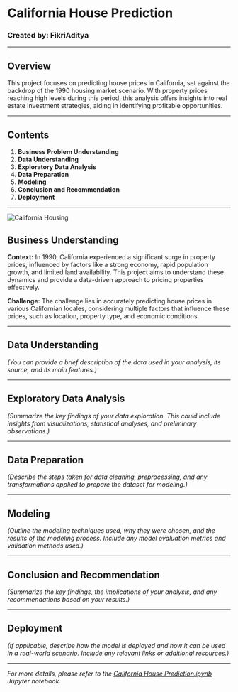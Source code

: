 # California House Prediction

### **Created by: FikriAditya**

---

## Overview
This project focuses on predicting house prices in California, set against the backdrop of the 1990 housing market scenario. With property prices reaching high levels during this period, this analysis offers insights into real estate investment strategies, aiding in identifying profitable opportunities.

---

## Contents

1. **Business Problem Understanding**
2. **Data Understanding**
3. **Exploratory Data Analysis**
4. **Data Preparation**
5. **Modeling**
6. **Conclusion and Recommendation**
7. **Deployment**

---

![California Housing](https://www.puredestinations.co.uk/wp-content/uploads/2019/09/top-things-to-do-in-San-Francisco-header--1600x500.jpg)

## Business Understanding

**Context:**
In 1990, California experienced a significant surge in property prices, influenced by factors like a strong economy, rapid population growth, and limited land availability. This project aims to understand these dynamics and provide a data-driven approach to pricing properties effectively.

**Challenge:**
The challenge lies in accurately predicting house prices in various Californian locales, considering multiple factors that influence these prices, such as location, property type, and economic conditions.

---

## Data Understanding

*(You can provide a brief description of the data used in your analysis, its source, and its main features.)*

---

## Exploratory Data Analysis

*(Summarize the key findings of your data exploration. This could include insights from visualizations, statistical analyses, and preliminary observations.)*

---

## Data Preparation

*(Describe the steps taken for data cleaning, preprocessing, and any transformations applied to prepare the dataset for modeling.)*

---

## Modeling

*(Outline the modeling techniques used, why they were chosen, and the results of the modeling process. Include any model evaluation metrics and validation methods used.)*

---

## Conclusion and Recommendation

*(Summarize the key findings, the implications of your analysis, and any recommendations based on your results.)*

---

## Deployment

*(If applicable, describe how the model is deployed and how it can be used in a real-world scenario. Include any relevant links or additional resources.)*

---

*For more details, please refer to the [California House Prediction.ipynb](link-to-your-notebook) Jupyter notebook.*
